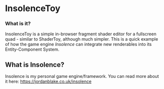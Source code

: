 # InsolenceToy

### What is it?
InsolenceToy is a simple in-browser fragment shader editor for a fullscreen
quad - similar to ShaderToy, although much simpler. This is a quick example
of how the game engine *Insolence* can integrate new renderables into
its Entity-Component System.

## What is Insolence?
Insolence is my personal game engine/framework. You can read more about it
here: https://jordanblake.co.uk/insolence
